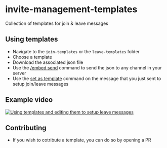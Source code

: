 # invite-management-templates

Collection of templates for join &amp; leave messages

## Using templates

- Navigate to the `join-templates` or the `leave-templates` folder
- Choose a template
- Download the associated json file
- Use the [/embed send](https://siris.gitbook.io/invite-management/commands/utility#embed) command to send the json to any channel in your server
- Use the [set as template](https://siris.gitbook.io/invite-management/commands/config#set-as-template) command on the message that you just sent to setup join/leave messages

## Example video

[![Using templates and editing them to setup leave messages](https://img.youtube.com/vi/0RIlqgZgRF4/0.jpg)](https://www.youtube.com/watch?v=0RIlqgZgRF4)

## Contributing

- If you wish to cotribute a template, you can do so by opening a PR
